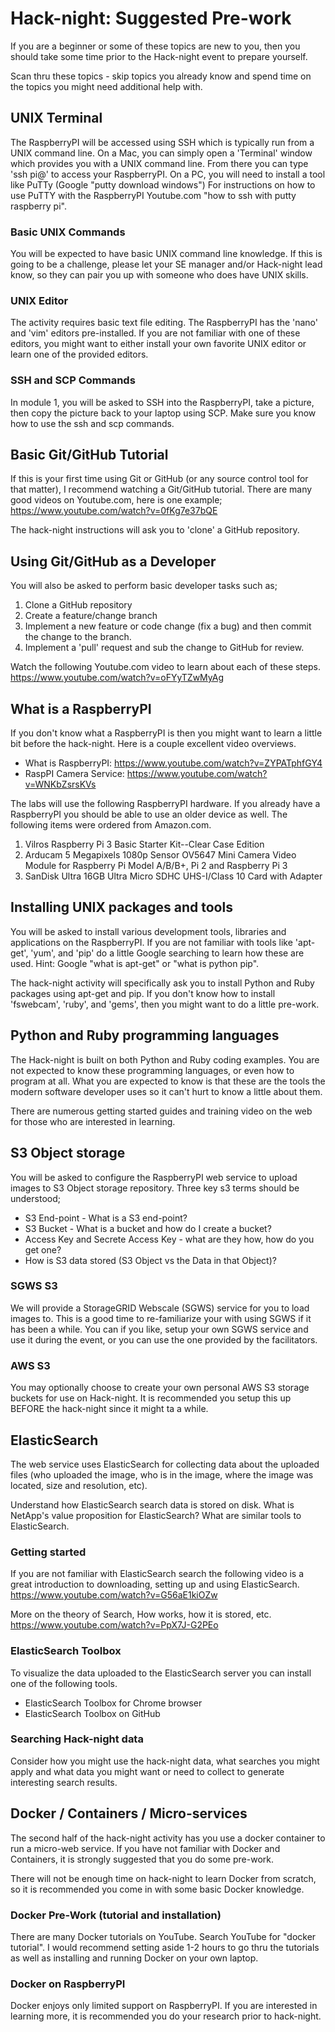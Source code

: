 # Hack-night: Suggested Pre-work

If you are a beginner or some of these topics are new to you, then you should take some time prior to the Hack-night event to prepare yourself.

Scan thru these topics - skip topics you already know and spend time on the topics you might need additional help with.

## UNIX Terminal
The RaspberryPI will be accessed using SSH which is typically run from a UNIX command line.  On a Mac, you can simply open a 'Terminal' window which provides you with a UNIX command line.  From there you can type 'ssh pi@<ip address>' to access your RaspberryPI.
On a PC, you will need to install a tool like PuTTy (Google "putty download windows")
For instructions on how to use PuTTY with the RaspberryPI Youtube.com "how to ssh with putty raspberry pi".

### Basic UNIX Commands
You will be expected to have basic UNIX command line knowledge.  If this is going to be a challenge, please let your SE manager and/or Hack-night lead know, so they can pair you up with someone who does have UNIX skills.

### UNIX Editor
The activity requires basic text file editing.  The RaspberryPI has the 'nano' and 'vim' editors pre-installed.  If you are not familiar with one of these editors, you might want to either install your own favorite UNIX editor or learn one of the provided editors.

### SSH and SCP Commands
In module 1, you will be asked to SSH into the RaspberryPI, take a picture, then copy the picture back to your laptop using SCP.  Make sure you know how to use the ssh and scp commands.  

## Basic Git/GitHub Tutorial
If this is your first time using Git or GitHub (or any source control tool for that matter), I recommend watching a Git/GitHub tutorial.  There are many good videos on Youtube.com, here is one example; https://www.youtube.com/watch?v=0fKg7e37bQE

The hack-night instructions will ask you to 'clone' a GitHub repository.  

## Using Git/GitHub as a Developer
You will also be asked to perform basic developer tasks such as;

1. Clone a GitHub repository
2. Create a feature/change branch
3. Implement a new feature or code change (fix a bug) and then commit the change to the branch.
4. Implement a 'pull' request and sub the change to GitHub for review.

Watch the following Youtube.com video to learn about each of these steps. https://www.youtube.com/watch?v=oFYyTZwMyAg


## What is a RaspberryPI
If you don't know what a RaspberryPI is then you might want to learn a little bit before the hack-night.  Here is a couple excellent video overviews.
* What is RaspberryPI: https://www.youtube.com/watch?v=ZYPATphfGY4
* RaspPI Camera Service: https://www.youtube.com/watch?v=WNKbZsrsKVs

The labs will use the following RaspberryPI hardware. If you already have a RaspberryPI you should be able to use an older device as well.  The following items were ordered from Amazon.com.

1. Vilros Raspberry Pi 3 Basic Starter Kit--Clear Case Edition
2. Arducam 5 Megapixels 1080p Sensor OV5647 Mini Camera Video Module for Raspberry Pi Model A/B/B+, Pi 2 and Raspberry Pi 3
3. SanDisk Ultra 16GB Ultra Micro SDHC UHS-I/Class 10 Card with Adapter 

## Installing UNIX packages and tools
You will be asked to install various development tools, libraries and applications on the RaspberryPI.  If you are not familiar with tools like 'apt-get', 'yum', and 'pip' do a little Google searching to learn how these are used.  Hint: Google "what is apt-get" or "what is python pip".

The hack-night activity will specifically ask you to install Python and Ruby packages using apt-get and pip.  If you don't know how to install 'fswebcam', 'ruby', and 'gems', then you might want to do a little pre-work.  

## Python and Ruby programming languages
The Hack-night is built on both Python and Ruby coding examples.  You are not expected to know these programming languages, or even how to program at all.  What you are expected to know is that these are the tools the modern software developer uses so it can't hurt to know a little about them.

There are numerous getting started guides and training video on the web for those who are interested in learning.  

## S3 Object storage
You will be asked to configure the RaspberryPI web service to upload images to S3 Object storage repository.  Three key s3 terms should be understood;
* S3 End-point - What is a S3 end-point?
* S3 Bucket - What is a bucket and how do I create a bucket?
* Access Key and Secrete Access Key - what are they how, how do you get one?
* How is S3 data stored (S3 Object vs the Data in that Object)?


### SGWS S3
We will provide a StorageGRID Webscale (SGWS) service for you to load images to.  This is a good time to re-familiarize your with using SGWS if it has been a while.  You can if you like, setup your own SGWS service and use it during the event, or you can use the one provided by the facilitators.

### AWS S3
You may optionally choose to create your own personal AWS S3 storage buckets for use on Hack-night.  It is recommended you setup this up BEFORE the hack-night since it might ta a while.  

## ElasticSearch
The web service uses ElasticSearch for collecting data about the uploaded files (who uploaded the image, who is in the image, where the image was located, size and resolution, etc).   

Understand how ElasticSearch search data is stored on disk.  What is NetApp's value proposition for ElasticSearch?  What are similar tools to ElasticSearch.

### Getting started
If you are not familiar with ElasticSearch search the following video is a great introduction to downloading, setting up and using ElasticSearch.  https://www.youtube.com/watch?v=G56aE1kiOZw

More on the theory of Search, How works, how it is stored, etc.
https://www.youtube.com/watch?v=PpX7J-G2PEo

### ElasticSearch Toolbox
To visualize the data uploaded to the ElasticSearch server you can install one of the following tools.  
* ElasticSearch Toolbox for Chrome browser
* ElasticSearch Toolbox on GitHub

### Searching Hack-night data
Consider how you might use the hack-night data, what searches you might apply and what data you might want or need to collect to generate interesting search results.

## Docker / Containers / Micro-services
The second half of the hack-night activity has you use a docker container to run a micro-web service.  If you have not familiar with Docker and Containers, it is strongly suggested that you do some pre-work.  

There will not be enough time on hack-night to learn Docker from scratch, so it is recommended you come in with some basic Docker knowledge.

### Docker Pre-Work (tutorial and installation)
There are many Docker tutorials on YouTube.  Search YouTube for "docker tutorial".  I would recommend setting aside 1-2 hours to go thru the tutorials as well as installing and running Docker on your own laptop.    

### Docker on RaspberryPI
Docker enjoys only limited support on RaspberryPI.  If you are interested in learning more, it is recommended you do your research prior to hack-night.   
